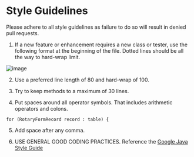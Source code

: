 # Style Guidelines
Please adhere to all style guidelines as failure to do so will result in denied pull requests.

1.  If a new feature or enhancement requires a new class or tester, use the following format at the beginning of the file. Dotted lines should be all the way to hard-wrap limit.

![image](https://user-images.githubusercontent.com/52111209/61097091-e722ad00-a427-11e9-9d67-f94380ba6811.png)

2.  Use a preferred line length of 80 and hard-wrap of 100.

3.  Try to keep methods to a maximum of 30 lines.

4.  Put spaces around all operator symbols. That includes arithmetic operators and colons.

```
for (RotaryFormRecord record : table) {
```

5.  Add space after any comma.

6.  USE GENERAL GOOD CODING PRACTICES. Reference the [Google Java Style Guide](https://google.github.io/styleguide/javaguide.html)
